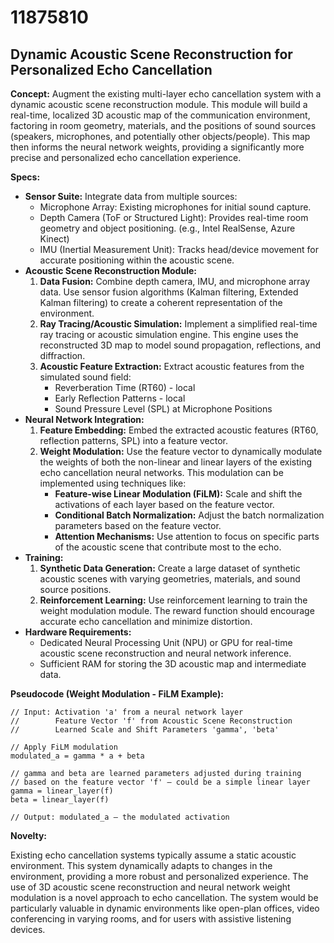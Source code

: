 # 11875810

## Dynamic Acoustic Scene Reconstruction for Personalized Echo Cancellation

**Concept:** Augment the existing multi-layer echo cancellation system with a dynamic acoustic scene reconstruction module. This module will build a real-time, localized 3D acoustic map of the communication environment, factoring in room geometry, materials, and the positions of sound sources (speakers, microphones, and potentially other objects/people). This map then informs the neural network weights, providing a significantly more precise and personalized echo cancellation experience.

**Specs:**

*   **Sensor Suite:** Integrate data from multiple sources:
    *   Microphone Array: Existing microphones for initial sound capture.
    *   Depth Camera (ToF or Structured Light): Provides real-time room geometry and object positioning. (e.g., Intel RealSense, Azure Kinect)
    *   IMU (Inertial Measurement Unit):  Tracks head/device movement for accurate positioning within the acoustic scene.
*   **Acoustic Scene Reconstruction Module:**
    1.  **Data Fusion:** Combine depth camera, IMU, and microphone array data. Use sensor fusion algorithms (Kalman filtering, Extended Kalman filtering) to create a coherent representation of the environment.
    2.  **Ray Tracing/Acoustic Simulation:** Implement a simplified real-time ray tracing or acoustic simulation engine.  This engine uses the reconstructed 3D map to model sound propagation, reflections, and diffraction.
    3.  **Acoustic Feature Extraction:** Extract acoustic features from the simulated sound field:
        *   Reverberation Time (RT60) - local
        *   Early Reflection Patterns - local
        *   Sound Pressure Level (SPL) at Microphone Positions
*   **Neural Network Integration:**
    1.  **Feature Embedding:**  Embed the extracted acoustic features (RT60, reflection patterns, SPL) into a feature vector.
    2.  **Weight Modulation:**  Use the feature vector to dynamically modulate the weights of both the non-linear and linear layers of the existing echo cancellation neural networks. This modulation can be implemented using techniques like:
        *   **Feature-wise Linear Modulation (FiLM):**  Scale and shift the activations of each layer based on the feature vector.
        *   **Conditional Batch Normalization:**  Adjust the batch normalization parameters based on the feature vector.
        *   **Attention Mechanisms:** Use attention to focus on specific parts of the acoustic scene that contribute most to the echo.
*   **Training:**
    1.  **Synthetic Data Generation:** Create a large dataset of synthetic acoustic scenes with varying geometries, materials, and sound source positions.
    2.  **Reinforcement Learning:** Use reinforcement learning to train the weight modulation module. The reward function should encourage accurate echo cancellation and minimize distortion.
*   **Hardware Requirements:**
    *   Dedicated Neural Processing Unit (NPU) or GPU for real-time acoustic scene reconstruction and neural network inference.
    *   Sufficient RAM for storing the 3D acoustic map and intermediate data.

**Pseudocode (Weight Modulation - FiLM Example):**

```
// Input: Activation 'a' from a neural network layer
//        Feature Vector 'f' from Acoustic Scene Reconstruction
//        Learned Scale and Shift Parameters 'gamma', 'beta'

// Apply FiLM modulation
modulated_a = gamma * a + beta

// gamma and beta are learned parameters adjusted during training
// based on the feature vector 'f' – could be a simple linear layer
gamma = linear_layer(f)
beta = linear_layer(f)

// Output: modulated_a – the modulated activation
```

**Novelty:**

Existing echo cancellation systems typically assume a static acoustic environment. This system dynamically adapts to changes in the environment, providing a more robust and personalized experience. The use of 3D acoustic scene reconstruction and neural network weight modulation is a novel approach to echo cancellation.  The system would be particularly valuable in dynamic environments like open-plan offices, video conferencing in varying rooms, and for users with assistive listening devices.